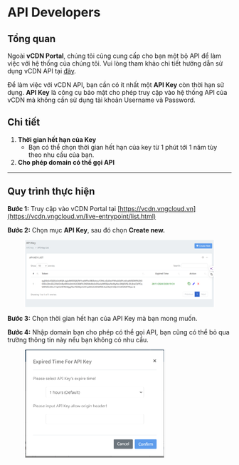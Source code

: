 # API Developers

## Tổng quan

Ngoài **vCDN Portal**, chúng tôi cũng cung cấp cho bạn một bộ API để làm việc với hệ thống của chúng tôi. Vui lòng tham khảo chi tiết hướng dẫn sử dụng vCDN API tại [đây](https://api-docs.vngcloud.vn/vcdn/#vcdn-api-documentation).&#x20;

Để làm việc với vCDN API, bạn cần có ít nhất một **API Key** còn thời hạn sử dụng. **API Key** là công cụ bảo mật cho phép truy cập vào hệ thống API của vCDN mà không cần sử dụng tài khoản Username và Password.&#x20;

## Chi tiết

1. **Thời gian hết hạn của Key**
   * Bạn có thể chọn thời gian hết hạn của key từ 1 phút tới 1 năm tùy theo nhu cầu của bạn.
2. **Cho phép domain có thể gọi API**

***

## **Quy trình thực hiện**

**Bước 1:** Truy cập vào vCDN Portal tại [https://vcdn.vngcloud.vn](https://vcdn.vngcloud.vn/live-entrypoint/list.html)

**Bước 2:** Chọn mục **API Key**, sau đó chọn **Create new.**

<figure><img src="../.gitbook/assets/image (2) (1) (1) (1) (1) (1) (1) (1).png" alt=""><figcaption></figcaption></figure>

**Bước 3:** Chọn thời gian hết hạn của API Key mà bạn mong muốn.&#x20;

**Bước 4:** Nhập domain bạn cho phép có thể gọi API, bạn cũng có thể bỏ qua trường thông tin này nếu bạn không có nhu cầu.

<figure><img src="../.gitbook/assets/image (1) (1) (1) (1) (1) (1) (1) (1).png" alt="" width="312"><figcaption></figcaption></figure>
